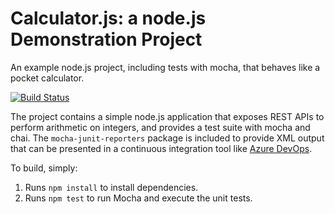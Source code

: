 Calculator.js: a node.js Demonstration Project
==============================================
An example node.js project, including tests with mocha, that behaves like
a pocket calculator.

[![Build Status](https://dev.azure.com/sahomm0314/Integrating%20External%20Source%20Control%20with%20Azure%20Pipelines/_apis/build/status/sakkuru.calculator?branchName=refs%2Fpull%2F1%2Fmerge)](https://dev.azure.com/sahomm0314/Integrating%20External%20Source%20Control%20with%20Azure%20Pipelines/_build/latest?definitionId=9&branchName=refs%2Fpull%2F1%2Fmerge)

The project contains a simple node.js application that exposes REST APIs
to perform arithmetic on integers, and provides a test suite with mocha
and chai.  The `mocha-junit-reporters` package is included to provide XML
output that can be presented in a continuous integration tool like
[Azure DevOps](https://azure.com/devops).

To build, simply:

1. Runs `npm install` to install dependencies.
2. Runs `npm test` to run Mocha and execute the unit tests.

